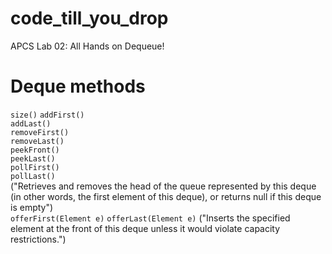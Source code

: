 # code_till_you_drop
APCS Lab 02: All Hands on Dequeue!
  
# Deque methods  
`size()`
`addFirst()`  
`addLast()`  
`removeFirst()`  
`removeLast()`  
`peekFront()`  
`peekLast()`  
`pollFirst()`  
`pollLast()`  
("Retrieves and removes the head of the queue represented by this deque (in other words, the first element of this deque), or returns null if this deque is empty")  
`offerFirst(Element e)`
`offerLast(Element e)`
("Inserts the specified element at the front of this deque unless it would violate capacity restrictions.")

